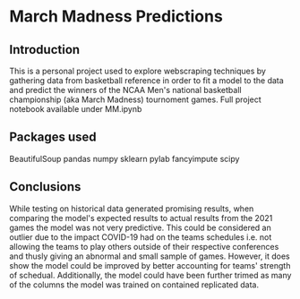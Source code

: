 # March Madness Predictions


## Introduction 

This is a personal project used to explore webscraping techniques by gathering data from basketball reference in order to fit a model to the data and predict the winners of the NCAA Men's national basketball championship (aka March Madness) tournoment games. Full project notebook available under MM.ipynb

## Packages used
BeautifulSoup
pandas
numpy
sklearn
pylab
fancyimpute
scipy

## Conclusions
While testing on historical data generated promising results, when comparing the model's expected results to actual results from the 2021 games the model was not very predictive.  This could be considered an outlier due to the impact COVID-19 had on the teams schedules i.e. not allowing the teams to play others outside of their respective conferences and thusly giving an abnormal and small sample of games. However, it does show the model could be improved by better accounting for teams' strength of schedual. Additionally, the model could have been further trimed as many of the columns the model was trained on contained replicated data.
